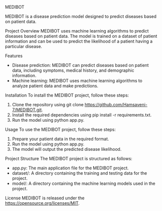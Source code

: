 MEDIBOT

MEDIBOT is a disease prediction model designed to predict diseases based on patient data.

Project Overview
MEDIBOT uses machine learning algorithms to predict diseases based on patient data. The model is trained on a dataset of patient information and can be used to predict the likelihood of a patient having a particular disease.

Features
- Disease prediction: MEDIBOT can predict diseases based on patient data, including symptoms, medical history, and demographic information.
- Machine learning: MEDIBOT uses machine learning algorithms to analyze patient data and make predictions.

Installation
To install the MEDIBOT project, follow these steps:

1. Clone the repository using git clone https://github.com/Hamsaveni-7/MEDIBOT.git.
2. Install the required dependencies using pip install -r requirements.txt.
3. Run the model using python app.py.

Usage
To use the MEDIBOT project, follow these steps:

1. Prepare your patient data in the required format.
2. Run the model using python app.py.
3. The model will output the predicted disease likelihood.

Project Structure
The MEDIBOT project is structured as follows:

- app.py: The main application file for the MEDIBOT project.
- dataset/: A directory containing the training and testing data for the project.
- model/: A directory containing the machine learning models used in the project.

License
MEDIBOT is released under the https://opensource.org/licenses/MIT.

